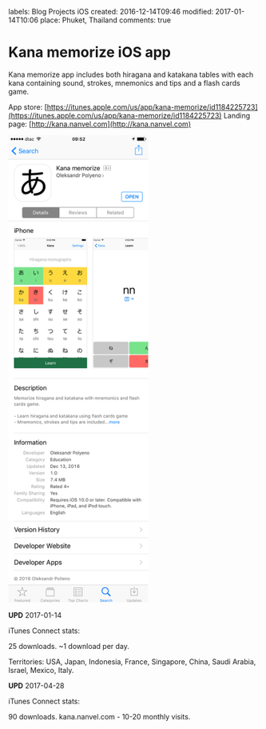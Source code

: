 labels: Blog
        Projects
        iOS
created: 2016-12-14T09:46
modified: 2017-01-14T10:06
place: Phuket, Thailand
comments: true

# Kana memorize iOS app

Kana memorize app includes both hiragana and katakana tables with each kana containing sound, strokes, mnemonics and tips and a flash cards game.

App store: [https://itunes.apple.com/us/app/kana-memorize/id1184225723](https://itunes.apple.com/us/app/kana-memorize/id1184225723)
Landing page: [http://kana.nanvel.com](http://kana.nanvel.com)

<img src="kana_app.png" style="width: 20em;" />

**UPD** 2017-01-14

iTunes Connect stats:

25 downloads.
~1 download per day.

Territories: USA, Japan, Indonesia, France, Singapore, China, Saudi Arabia, Israel, Mexico, Italy.

**UPD** 2017-04-28

iTunes Connect stats:

90 downloads.
kana.nanvel.com - 10-20 monthly visits.
